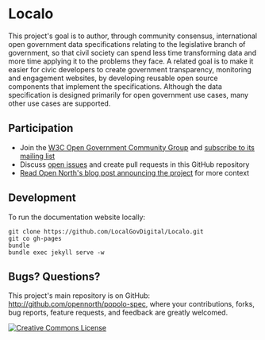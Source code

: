# Localo

This project's goal is to author, through community consensus, international open government data specifications relating to the legislative branch of government, so that civil society can spend less time transforming data and more time applying it to the problems they face. A related goal is to make it easier for civic developers to create government transparency, monitoring and engagement websites, by developing reusable open source components that implement the specifications. Although the data specification is designed primarily for open government use cases, many other use cases are supported.

## Participation

* Join the [W3C Open Government Community Group](http://www.w3.org/community/opengov/) and [subscribe to its mailing list](http://lists.w3.org/Archives/Public/public-opengov/)
* Discuss [open issues](https://github.com/opennorth/popolo-spec/issues) and create pull requests in this GitHub repository
* [Read Open North's blog post announcing the project](http://blog.opennorth.ca/2013/02/21/update-on-opengovernment/) for more context

## Development

To run the documentation website locally:

    git clone https://github.com/LocalGovDigital/Localo.git
    git co gh-pages
    bundle
    bundle exec jekyll serve -w

## Bugs? Questions?

This project's main repository is on GitHub: http://github.com/opennorth/popolo-spec, where your contributions, forks, bug reports, feature requests, and feedback are greatly welcomed.

[![Creative Commons License](http://i.creativecommons.org/l/by/3.0/88x31.png)](http://creativecommons.org/licenses/by/3.0/deed.en_US)
